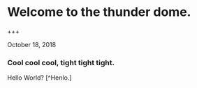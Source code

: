 # Welcome to the thunder dome.

+++
 
 October 18, 2018
###   Cool cool cool, tight tight tight.
Hello World?
[^Henlo.]

